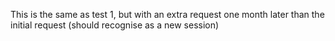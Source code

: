 This is the same as test 1, but with an extra request one month later than the initial request (should recognise as a new session)
